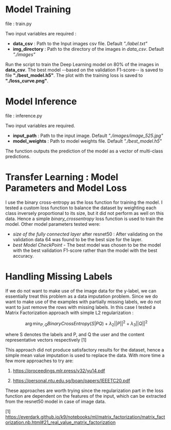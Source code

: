 
# Model Training

file : train.py

Two input variables are required : 
- **data_csv** : Path to the Input images csv file. Default *"./label.txt"*
- **img_directory** : Path to the directory of the images in *data_csv*. Default *"./images"*

Run the script to train the Deep Learning  model on 80% of the images in **data_csv**. The best model --based on the validation F1-score-- is saved to file **"./best_model.h5"**. The plot with the training loss is saved to **"./loss_curve.png"**.

# Model Inference

file : inference.py

Two input variables are required.
- **input_path** : Path to the input image. Default *"./images/image_525.jpg"*
- **model_weights** : Path to model weights file. Default *"./best_model.h5"*

The function outputs the prediction of the model as a vector of multi-class predictions.

# Transfer Learning : Model Parameters and Model Loss

I use the binary cross-entropy as the loss function for training the model. I tested a custom loss function to balance the dataset by weighting each class inversely proportional to its size, but it did not perform as well on this data. Hence a simple *binary_crossentropy* loss function is used to train the model. Other model parameters tested were:
- *size of the fully connected layer* after resnet50 : After validating on the validation data 64 was found to be the best size for the layer.
- *best Model CheckPoint* - The best model was chosen to be the model with the best validation F1-score rather than the model with the best accuracy.

# Handling Missing Labels 

If we do not want to make use of the image data for the y-label, we can essentially treat this problem as a data imputation problem. Since we do want to make use of the examples with partially missing labels, we do not want to just remove the rows with missing labels. In this case I tested a Matrix Factorization approach with simple L2 regularization : 

$$ \arg\min_{P,Q} BinaryCrossEntropy(S | PQ) + \lambda_2 ||P||^2 + \lambda_3 ||Q||^2 $$

where S denotes the labels and P, and Q the user and the content representative vectors respectively [1]

This approach did not produce satisfactory results for the dataset, hence a simple mean value imputation is used to replace the data. With more time a few more approaches to try are:
1. https://proceedings.mlr.press/v32/yu14.pdf

2. https://personal.ntu.edu.sg/boan/papers/IEEETC20.pdf

These approaches are worth trying since the regularization part in the loss function are dependent on the features of the input, which can be extracted from the resnet50 model in case of image data.




[1] https://everdark.github.io/k9/notebooks/ml/matrix_factorization/matrix_factorization.nb.html#21_real_value_matrix_factorization